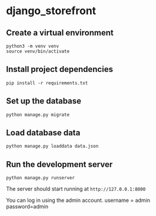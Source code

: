 # django_storefront

## Create a virtual environment
```
python3 -m venv venv
source venv/bin/activate
```

## Install project dependencies

  `pip install -r requirements.txt`

## Set up the database
`python manage.py migrate`

## Load database data
`python manage.py loaddata data.json`

## Run the development server
`python manage.py runserver`

The server should start running at `http://127.0.0.1:8000`
  
You can log in using the admin account.
username = admin
password=admin